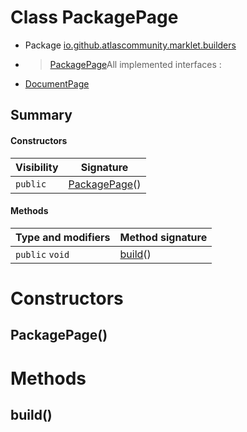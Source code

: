 # Class PackagePage

* Package [io.github.atlascommunity.marklet.builders](Index.md)
*  > [PackagePage](PackagePage.md)All implemented interfaces :
* [DocumentPage](DocumentPage.md)




## Summary
#### Constructors
| Visibility | Signature |
| --- | --- |
| `public` | [PackagePage](#packagepage)() |

#### Methods
| Type and modifiers | Method signature |
| --- | --- |
| `public` `void` | [build](#build)() |



# Constructors
## PackagePage()





# Methods
## build()





